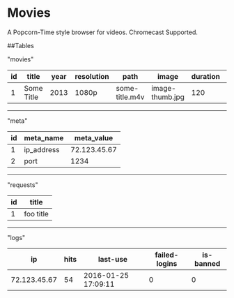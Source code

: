 # Movies
A Popcorn-Time style browser for videos. Chromecast Supported.


##Tables

"movies"

| id | title      | year | resolution | path           | image           | duration | size | collection | collection_order | genre_1 | genre_2 | genre_3 |
|----|------------|------|------------|----------------|-----------------|----------|------|------------|------------------|---------|---------|---------|
| 1  | Some Title | 2013 | 1080p      | some-title.m4v | image-thumb.jpg | 120      | 1024 |            |                  |         |         |         |

---
"meta"

| id | meta_name  | meta_value   |
|----|------------|--------------|
|  1 | ip_address | 72.123.45.67 |
| 2  | port       | 1234         |

---
"requests"

| id |   title   |
|----|-----------|
|  1 | foo title |

---
"logs"

| ip            | hits  | last-use            | failed-logins | is-banned |
|---------------|-------|---------------------|---------------|-----------|
|  72.123.45.67 | 54    | 2016-01-25 17:09:11 | 0             | 0         |
